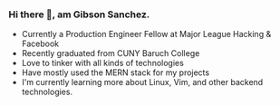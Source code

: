 ### Hi there 👋, am Gibson Sanchez.

<!--
**sgibson19/sgibson19** is a ✨ _special_ ✨ repository because its `README.md` (this file) appears on your GitHub profile.

Here are some ideas to get you started:

- 🔭 I’m currently working on ...
- 🌱 I’m currently learning ...
- 👯 I’m looking to collaborate on ...
- 🤔 I’m looking for help with ...
- 💬 Ask me about ...
- 📫 How to reach me: ...
- 😄 Pronouns: ...
- ⚡ Fun fact: ...
-->
* Currently a Production Engineer Fellow at Major League Hacking & Facebook
* Recently graduated from CUNY Baruch College
* Love to tinker with all kinds of technologies
* Have mostly used the MERN stack for my projects
* I'm currently learning more about Linux, Vim, and other backend technologies.
